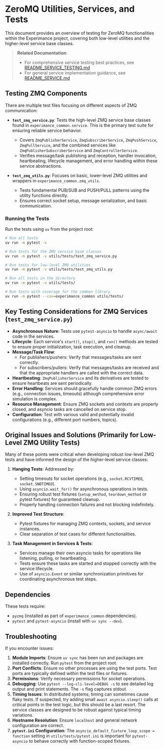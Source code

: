 # ZeroMQ Utilities, Services, and Tests

This document provides an overview of testing for ZeroMQ functionalities within the Experimance project, covering both low-level utilities and the higher-level service base classes.

> **Related Documentation**:
> - For comprehensive service testing best practices, see [README_SERVICE_TESTING.md](README_SERVICE_TESTING.md)
> - For general service implementation guidance, see [README_SERVICE.md](../../libs/common/README_SERVICE.md)

## Testing ZMQ Components

There are multiple test files focusing on different aspects of ZMQ communication:

- **`test_zmq_service.py`**: Tests the high-level ZMQ service base classes found in `experimance_common.service`. This is the primary test suite for ensuring reliable service behavior.
  - Covers `ZmqPublisherService`, `ZmqSubscriberService`, `ZmqPushService`, `ZmqPullService`, and the combined services like `ZmqPublisherSubscriberService` and `ZmqControllerService`.
  - Verifies message/task publishing and reception, handler invocation, heartbeating, lifecycle management, and error handling within these service abstractions.

- **`test_zmq_utils.py`**: Focuses on basic, lower-level ZMQ utilities and wrappers in `experimance_common.zmq_utils`.
  - Tests fundamental PUB/SUB and PUSH/PULL patterns using the utility functions directly.
  - Ensures correct socket setup, message serialization, and basic communication.

### Running the Tests

Run the tests using `uv` from the project root:

```bash
# Run all tests
uv run -m pytest -v

# Run tests for the ZMQ service base classes
uv run -m pytest -v utils/tests/test_zmq_service.py

# Run tests for low-level ZMQ utilities
uv run -m pytest -v utils/tests/test_zmq_utils.py

# Run all tests in the directory
uv run -m pytest -v utils/tests/

# Run tests with coverage for the common library
uv run -m pytest --cov=experimance_common utils/tests/
```

## Key Testing Considerations for ZMQ Services (`test_zmq_service.py`)

- **Asynchronous Nature**: Tests use `pytest-asyncio` to handle `async/await` code in the services.
- **Lifecycle**: Each service's `start()`, `stop()`, and `run()` methods are tested to ensure proper initialization, task execution, and cleanup.
- **Message/Task Flow**:
    - For publishers/pushers: Verify that messages/tasks are sent correctly.
    - For subscribers/pullers: Verify that messages/tasks are received and that the appropriate handlers are called with the correct data.
- **Heartbeating**: `ZmqPublisherService` and its derivatives are tested to ensure heartbeats are sent periodically.
- **Error Handling**: Services should gracefully handle common ZMQ errors (e.g., connection issues, timeouts) although comprehensive error simulation is complex.
- **Resource Management**: Ensure ZMQ sockets and contexts are properly closed, and asyncio tasks are cancelled on service stop.
- **Configuration**: Test with various valid and potentially invalid configurations (e.g., different port numbers, topics).

## Original Issues and Solutions (Primarily for Low-Level ZMQ Utility Tests)

Many of these points were critical when developing robust low-level ZMQ tests and have informed the design of the higher-level service classes:

1.  **Hanging Tests**: Addressed by:
    *   Setting timeouts for socket operations (e.g., `socket.RCVTIMEO`, `socket.SNDTIMEO`).
    *   Using `asyncio.wait_for()` for asynchronous operations in tests.
    *   Ensuring robust test fixtures (`setup_method`, `teardown_method` or pytest fixtures) for guaranteed cleanup.
    *   Properly handling connection failures and not blocking indefinitely.

2.  **Improved Test Structure**:
    *   Pytest fixtures for managing ZMQ contexts, sockets, and service instances.
    *   Clear separation of test cases for different functionalities.

3.  **Task Management in Services & Tests**:
    *   Services manage their own asyncio tasks for operations like listening, pulling, or heartbeating.
    *   Tests ensure these tasks are started and stopped correctly with the service lifecycle.
    *   Use of `asyncio.Event` or similar synchronization primitives for coordinating asynchronous test steps.

## Dependencies

These tests require:
- `pyzmq` (installed as part of `experimance_common` dependencies).
- `pytest` and `pytest-asyncio` (install with `uv sync --dev`).

## Troubleshooting

If you encounter issues:
1.  **Module Imports**: Ensure `uv sync` has been run and packages are installed correctly. Run `pytest` from the project root.
2.  **Port Conflicts**: Ensure no other processes are using the test ports. Test ports are typically defined within the test files or fixtures.
3.  **Permissions**: Verify necessary permissions for socket operations.
4.  **Debugging**: Use `pytest --log-cli-level=DEBUG -s` to see detailed log output and print statements. The `-s` flag captures stdout.
5.  **Timing Issues**: In distributed systems, timing can sometimes cause flaky tests. If suspected, try adding small `await asyncio.sleep()` calls at critical points in the test logic, but this should be a last resort. The service classes are designed to be robust against typical timing variations.
6.  **Hostname Resolution**: Ensure `localhost` and general network configuration are correct.
7.  **`pytest.ini` Configuration**: The `asyncio_default_fixture_loop_scope = function` setting in `utils/tests/pytest.ini` is important for `pytest-asyncio` to behave correctly with function-scoped fixtures.
